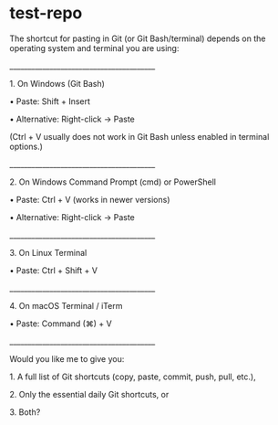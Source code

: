 # test-repo



The shortcut for pasting in Git (or Git Bash/terminal) depends on the operating system and terminal you are using:

\_\_\_\_\_\_\_\_\_\_\_\_\_\_\_\_\_\_\_\_\_\_\_\_\_\_\_\_\_\_\_\_\_\_\_\_\_\_\_\_

1\. On Windows (Git Bash)

•	Paste: Shift + Insert

•	Alternative: Right-click → Paste

(Ctrl + V usually does not work in Git Bash unless enabled in terminal options.)

\_\_\_\_\_\_\_\_\_\_\_\_\_\_\_\_\_\_\_\_\_\_\_\_\_\_\_\_\_\_\_\_\_\_\_\_\_\_\_\_

2\. On Windows Command Prompt (cmd) or PowerShell

•	Paste: Ctrl + V (works in newer versions)

•	Alternative: Right-click → Paste

\_\_\_\_\_\_\_\_\_\_\_\_\_\_\_\_\_\_\_\_\_\_\_\_\_\_\_\_\_\_\_\_\_\_\_\_\_\_\_\_

3\. On Linux Terminal

•	Paste: Ctrl + Shift + V

\_\_\_\_\_\_\_\_\_\_\_\_\_\_\_\_\_\_\_\_\_\_\_\_\_\_\_\_\_\_\_\_\_\_\_\_\_\_\_\_

4\. On macOS Terminal / iTerm

•	Paste: Command (⌘) + V

\_\_\_\_\_\_\_\_\_\_\_\_\_\_\_\_\_\_\_\_\_\_\_\_\_\_\_\_\_\_\_\_\_\_\_\_\_\_\_\_

Would you like me to give you:

1\.	A full list of Git shortcuts (copy, paste, commit, push, pull, etc.),

2\.	Only the essential daily Git shortcuts, or

3\.	Both?





